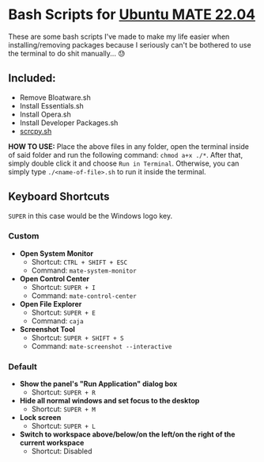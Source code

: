 # Bash Scripts for [Ubuntu MATE 22.04](https://ubuntu-mate.org/)
These are some bash scripts I've made to make my life easier when installing/removing packages because I seriously can't be bothered to use the terminal to do shit manually... 😓

## Included:
* Remove Bloatware.sh
* Install Essentials.sh
* Install Opera.sh
* Install Developer Packages.sh
* [scrcpy.sh](https://github.com/Genymobile/scrcpy)

**HOW TO USE:** Place the above files in any folder, open the terminal inside of said folder and run the following command: `chmod a+x ./*`. After that, simply double click it and choose `Run in Terminal`. Otherwise, you can simply type `./<name-of-file>.sh` to run it inside the terminal.

## Keyboard Shortcuts
`SUPER` in this case would be the Windows logo key.

### Custom
* **Open System Monitor**
	* Shortcut: `CTRL + SHIFT + ESC`
	* Command: `mate-system-monitor`
* **Open Control Center**
	* Shortcut: `SUPER + I`
	* Command: `mate-control-center`
* **Open File Explorer**
	* Shortcut: `SUPER + E`
	* Command: `caja`
* **Screenshot Tool**
	* Shortcut: `SUPER + SHIFT + S`
	* Command: `mate-screenshot --interactive`

### Default
* **Show the panel's "Run Application" dialog box**
	* Shortcut: `SUPER + R`
* **Hide all normal windows and set focus to the desktop**
	* Shortcut: `SUPER + M`
* **Lock screen**
	* Shortcut: `SUPER + L`
* **Switch to workspace above/below/on the left/on the right of the current workspace**
	* Shortcut: Disabled